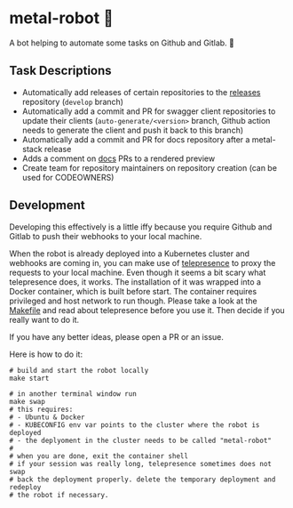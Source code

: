 # metal-robot 🤖

A bot helping to automate some tasks on Github and Gitlab. 🤖

## Task Descriptions

- Automatically add releases of certain repositories to the [releases](https://github.com/metal-stack/releases) repository (`develop` branch)
- Automatically add a commit and PR for swagger client repositories to update their clients (`auto-generate/<version>` branch, Github action needs to generate the client and push it back to this branch)
- Automatically add a commit and PR for docs repository after a metal-stack release
- Adds a comment on [docs](https://github.com/metal-stack/docs) PRs to a rendered preview
- Create team for repository maintainers on repository creation (can be used for CODEOWNERS)

## Development

Developing this effectively is a little iffy because you require Github and Gitlab to push their webhooks to your local machine.

When the robot is already deployed into a Kubernetes cluster and webhooks are coming in, you can make use of [telepresence](https://www.telepresence.io/) to proxy the requests to your local machine. Even though it seems a bit scary what telepresence does, it works. The installation of it was wrapped into a Docker container, which is built before start. The container requires privileged and host network to run though. Please take a look at the [Makefile](Makefile) and read about telepresence before you use it. Then decide if you really want to do it.

If you have any better ideas, please open a PR or an issue.

Here is how to do it:

```
# build and start the robot locally
make start

# in another terminal window run
make swap
# this requires:
# - Ubuntu & Docker
# - KUBECONFIG env var points to the cluster where the robot is deployed
# - the deplyoment in the cluster needs to be called "metal-robot"
#
# when you are done, exit the container shell
# if your session was really long, telepresence sometimes does not swap
# back the deployment properly. delete the temporary deployment and redeploy
# the robot if necessary.
```
